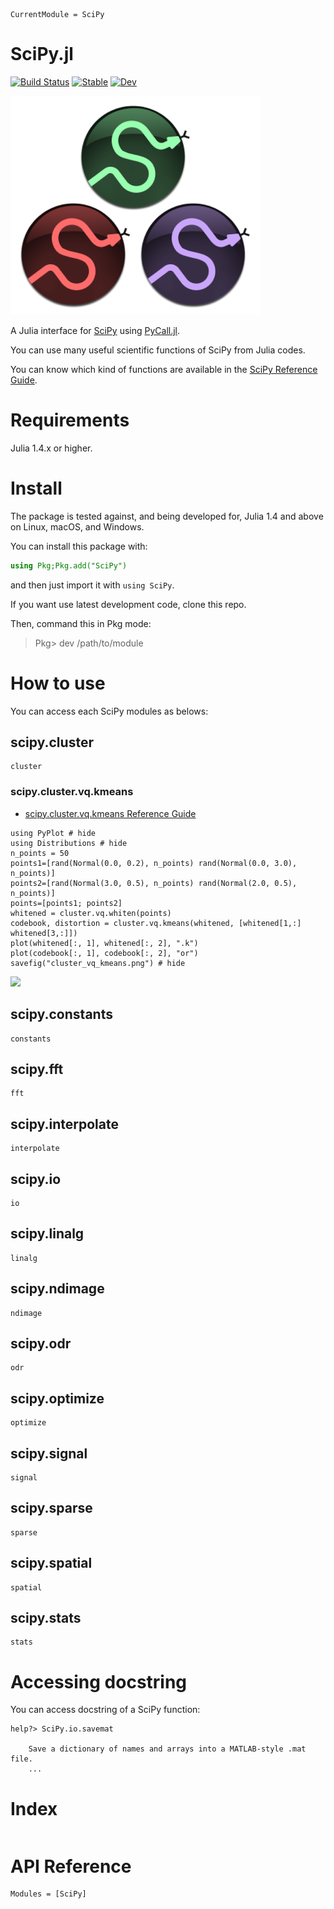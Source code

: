 ```@meta
CurrentModule = SciPy
```

# SciPy.jl

[![Build Status](https://github.com/AtsushiSakai/SciPy.jl/workflows/CI/badge.svg)](https://github.com/AtsushiSakai/SciPy.jl/actions)
[![Stable](https://img.shields.io/badge/docs-stable-blue.svg)](https://AtsushiSakai.github.io/SciPy.jl/stable)
[![Dev](https://img.shields.io/badge/docs-dev-blue.svg)](https://AtsushiSakai.github.io/SciPy.jl/dev)

![logo](assets/scipyjl_logo_small.png)

A Julia interface for [SciPy](https://www.scipy.org/scipylib/index.html) using [PyCall.jl](https://github.com/JuliaPy/PyCall.jl).

You can use many useful scientific functions of SciPy from Julia codes.

You can know which kind of functions are available in the [SciPy Reference Guide](https://docs.scipy.org/doc/scipy/reference/).

# Requirements

Julia 1.4.x or higher.

# Install

The package is tested against, and being developed for, Julia 1.4 and above on Linux, macOS, and Windows.

You can install this package with:

```jl
using Pkg;Pkg.add("SciPy")
```

and then just import it with `using SciPy`.

If you want use latest development code, clone this repo.

Then, command this in Pkg mode:

> Pkg> dev /path/to/module


# How to use

You can access each SciPy modules as belows:

## scipy.cluster

```@docs
cluster
```

### scipy.cluster.vq.kmeans

- [scipy\.cluster\.vq\.kmeans Reference Guide](http://scipy.github.io/devdocs/generated/scipy.cluster.vq.kmeans.html#scipy.cluster.vq.kmeans)

```@example
using PyPlot # hide
using Distributions # hide
n_points = 50
points1=[rand(Normal(0.0, 0.2), n_points) rand(Normal(0.0, 3.0), n_points)]
points2=[rand(Normal(3.0, 0.5), n_points) rand(Normal(2.0, 0.5), n_points)]
points=[points1; points2]
whitened = cluster.vq.whiten(points)
codebook, distortion = cluster.vq.kmeans(whitened, [whitened[1,:] whitened[3,:]])
plot(whitened[:, 1], whitened[:, 2], ".k")
plot(codebook[:, 1], codebook[:, 2], "or")
savefig("cluster_vq_kmeans.png") # hide
```

![](cluster_vq_kmeans.png)


## scipy.constants

```@docs
constants
```

## scipy.fft

```@docs
fft
```

## scipy.interpolate

```@docs
interpolate
```

## scipy.io

```@docs
io
```

## scipy.linalg

```@docs
linalg
```

## scipy.ndimage

```@docs
ndimage
```

## scipy.odr

```@docs
odr
```

## scipy.optimize

```@docs
optimize
```

## scipy.signal

```@docs
signal
```

## scipy.sparse

```@docs
sparse
```

## scipy.spatial

```@docs
spatial
```

## scipy.stats

```@docs
stats
```

# Accessing docstring

You can access docstring of a SciPy function:

```julia-repl
help?> SciPy.io.savemat

    Save a dictionary of names and arrays into a MATLAB-style .mat file.
    ...
```

# Index

```@index
```

# API Reference

```@autodocs
Modules = [SciPy]
```
